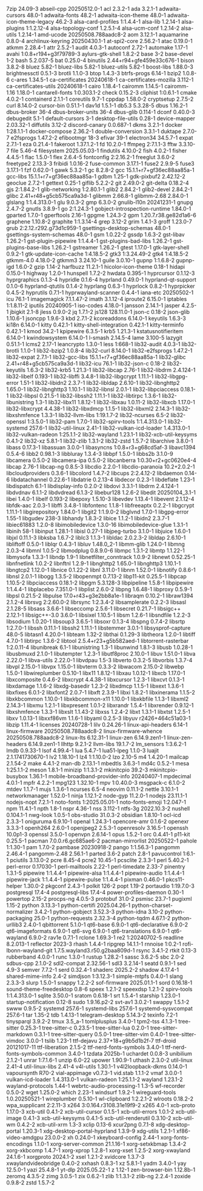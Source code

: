 7zip 24.09-3
abseil-cpp 20250512.0-1
acl 2.3.2-1
ada 3.2.1-1
adwaita-cursors 48.0-1
adwaita-fonts 48.2-1
adwaita-icon-theme 48.0-1
adwaita-icon-theme-legacy 46.2-3
alsa-card-profiles 1:1.4.4-1
alsa-lib 1.2.14-1
alsa-plugins 1:1.2.12-4
alsa-topology-conf 1.2.5.1-4
alsa-ucm-conf 1.2.14-2
alsa-utils 1.2.14-1
amd-ucode 20250508.788aadc8-2
aom 3.12.1-1
aquamarine 0.8.0-4
archlinux-keyring 20250430.1-1
at-spi2-core 2.56.2-1
atac 0.19.0-1
atkmm 2.28.4-1
attr 2.5.2-1
audit 4.0.3-1
autoconf 2.72-1
automake 1.17-1
avahi 1:0.8+r194+g3f79789-3
aylurs-gtk-shell 1.8.2-2
base 3-2
base-devel 1-2
bash 5.2.037-5
bat 0.25.0-4
binutils 2.44+r94+gfe459e33c676-1
bison 3.8.2-8
bluez 5.82-1
bluez-libs 5.82-1
bluez-utils 5.82-1
boost-libs 1.88.0-3
brightnessctl 0.5.1-3
brotli 1.1.0-3
btop 1.4.3-3
btrfs-progs 6.14-1
bzip2 1.0.8-6
c-ares 1.34.5-1
ca-certificates 20240618-1
ca-certificates-mozilla 3.112-1
ca-certificates-utils 20240618-1
cairo 1.18.4-1
cairomm 1.14.5-1
cairomm-1.16 1.18.0-1
cantarell-fonts 1:0.303.1-2
check 0.15.2-3
cliphist 1:0.6.1-1
cmake 4.0.2-1
containerd 2.1.1-1
coreutils 9.7-1
cppdap 1.58.0-2
cryptsetup 2.7.5-2
curl 8.14.0-2
cursor-bin 0.51.1-1
dav1d 1.5.1-1
db5.3 5.3.28-5
dbus 1.16.2-1
dbus-broker 36-4
dbus-broker-units 36-4
dbus-glib 0.114-1
dconf 0.40.0-3
debugedit 5.1-1
default-cursors 3-1
desktop-file-utils 0.28-1
device-mapper 2.03.32-1
diffutils 3.12-2
discord-canary 0.0.687-1
dkms 3.2.1-1
docker 1:28.1.1-1
docker-compose 2.36.2-1
double-conversion 3.3.1-1
duktape 2.7.0-7
e2fsprogs 1.47.2-2
efibootmgr 18-3
efivar 39-1
electron34 34.5.7-1
expat 2.7.1-1
eza 0.21.4-1
fakeroot 1.37.1.2-1
fd 10.2.0-1
ffmpeg 2:7.1.1-3
fftw 3.3.10-7
file 5.46-4
filesystem 2025.05.03-1
findutils 4.10.0-2
fish 4.0.2-1
fisher 4.4.5-1
flac 1.5.0-1
flex 2.6.4-5
fontconfig 2:2.16.2-1
freeglut 3.6.0-2
freetype2 2.13.3-3
fribidi 1.0.16-2
fuse-common 3.17.1-1
fuse2 2.9.9-5
fuse3 3.17.1-1
fzf 0.62.0-1
gawk 5.3.2-1
gc 8.2.8-2
gcc 15.1.1+r7+gf36ec88aa85a-1
gcc-libs 15.1.1+r7+gf36ec88aa85a-1
gdbm 1.25-1
gdk-pixbuf2 2.42.12-2
geoclue 2.7.2-1
gettext 0.25-1
giflib 5.2.2-2
git 2.49.0-2
git-delta 0.18.2-4
gjs 2:1.84.2-1
glib-networking 1:2.80.1-1
glib2 2.84.2-1
glib2-devel 2.84.2-1
glibc 2.41+r48+g5cb575ca9a3d-1
glibmm 2.66.8-1
glibmm-2.68 2.84.0-1
glslang 1:1.4.313.0-1
glu 9.0.3-2
gmp 6.3.0-2
gnulib-l10n 20241231-1
gnupg 2.4.7-2
gnutls 3.8.9-1
go 2:1.24.3-1
gobject-introspection-runtime 1.84.0-1
gparted 1.7.0-1
gperftools 2.16-1
gpgme 1.24.3-2
gpm 1.20.7.r38.ge82d1a6-6
graphene 1.10.8-2
graphite 1:1.3.14-4
grep 3.12-2
grim 1.4.1-3
groff 1.23.0-7
grub 2:2.12.r292.g73d1c959-1
gsettings-desktop-schemas 48.0-1
gsettings-system-schemas 48.0-1
gsm 1.0.22-2
gssdp 1.6.3-2
gst-libav 1.26.2-1
gst-plugin-pipewire 1:1.4.4-1
gst-plugins-bad-libs 1.26.2-1
gst-plugins-base-libs 1.26.2-1
gstreamer 1.26.2-1
gtest 1.17.0-1
gtk-layer-shell 0.9.2-1
gtk-update-icon-cache 1:4.18.5-2
gtk3 1:3.24.49-2
gtk4 1:4.18.5-2
gtkmm-4.0 4.18.0-2
gtkmm3 3.24.10-1
guile 3.0.10-1
gupnp 1:1.6.8-2
gupnp-igd 1.6.0-2
gzip 1.14-2
harfbuzz 11.2.1-1
hicolor-icon-theme 0.18-1
hidapi 0.15.0-1
highway 1.2.0-1
hunspell 1.7.2-2
hwdata 0.395-1
hyprcursor 0.1.12-3
hyprgraphics 0.1.3-4
hypridle 0.1.6-4
hyprland 0.49.0-1
hyprland-qt-support 0.1.0-6
hyprland-qtutils 0.1.4-2
hyprlang 0.6.3-1
hyprlock 0.8.2-1
hyprpicker 0.4.5-2
hyprutils 0.7.1-1
hyprwayland-scanner 0.4.4-1
iana-etc 20250502-1
icu 76.1-1
imagemagick 7.1.1.47-2
imath 3.1.12-4
iproute2 6.15.0-1
iptables 1:1.8.11-2
iputils 20240905-1
iso-codes 4.18.0-1
jansson 2.14.1-1
jasper 4.2.5-1
jbigkit 2.1-8
jless 0.9.0-2
jq 1.7.1-2
js128 128.11.0-1
json-c 0.18-2
json-glib 1.10.6-1
jsoncpp 1.9.6-3
kbd 2.7.1-2
kcoreaddons 6.14.0-1
keyutils 1.6.3-3
ki18n 6.14.0-1
kitty 0.42.1-1
kitty-shell-integration 0.42.1-1
kitty-terminfo 0.42.1-1
kmod 34.2-1
kpipewire 6.3.5-1
krb5 1.21.3-1
kstatusnotifieritem 6.14.0-1
kwindowsystem 6.14.0-1
l-smash 2.14.5-4
lame 3.100-5
lazygit 0.51.1-1
lcms2 2.17-1
leancrypto 1.3.0-1
less 1:668-1
lib32-audit 4.0.3-1
lib32-brotli 1.1.0-1
lib32-bzip2 1.0.8-4
lib32-curl 8.14.0-1
lib32-e2fsprogs 1.47.2-1
lib32-expat 2.7.1-1
lib32-gcc-libs 15.1.1+r7+gf36ec88aa85a-1
lib32-glibc 2.41+r48+g5cb575ca9a3d-1
lib32-icu 76.1-1
lib32-json-c 0.18-2
lib32-keyutils 1.6.3-2
lib32-krb5 1.21.3-1
lib32-libcap 2.76-1
lib32-libdrm 2.4.124-1
lib32-libelf 0.193-1
lib32-libffi 3.4.8-1
lib32-libgcrypt 1.11.1-1
lib32-libgpg-error 1.51-1
lib32-libidn2 2.3.7-1
lib32-libldap 2.6.10-1
lib32-libnghttp2 1.65.0-1
lib32-libnghttp3 1.10.1-1
lib32-libnsl 2.0.1-1
lib32-libpciaccess 0.18.1-1
lib32-libpsl 0.21.5-1
lib32-libssh2 1.11.1-1
lib32-libtirpc 1.3.6-1
lib32-libunistring 1.3-1
lib32-libx11 1.8.12-1
lib32-libxau 1.0.11-2
lib32-libxcb 1.17.0-1
lib32-libxcrypt 4.4.38-1
lib32-libxdmcp 1.1.5-1
lib32-libxml2 2.14.3-1
lib32-libxshmfence 1.3.3-1
lib32-llvm-libs 1:19.1.7-2
lib32-ncurses 6.5-2
lib32-openssl 1:3.5.0-1
lib32-pam 1.7.0-1
lib32-spirv-tools 1:1.4.313.0-1
lib32-systemd 257.6-1
lib32-util-linux 2.41-1
lib32-vulkan-icd-loader 1.4.313.0-1
lib32-vulkan-radeon 1:25.1.1-2
lib32-wayland 1.23.1-1
lib32-xcb-util-keysyms 0.4.1-2
lib32-xz 5.8.1-1
lib32-zlib 1.3.1-2
lib32-zstd 1.5.7-2
libarchive 3.8.0-1
libass 0.17.3-1
libassuan 3.0.0-1
libasyncns 1:0.8+r3+g68cd5af-3
libavc1394 0.5.4-6
libb2 0.98.1-3
libbluray 1.3.4-3
libbpf 1.5.0-1
libbs2b 3.1.0-9
libcamera 0.5.0-2
libcamera-ipa 0.5.0-2
libcanberra 1:0.30+r2+gc0620e4-4
libcap 2.76-1
libcap-ng 0.8.5-3
libcdio 2.2.0-1
libcdio-paranoia 10.2+2.0.2-1
libcloudproviders 0.3.6-1
libcolord 1.4.7-2
libcups 2:2.4.12-2
libdaemon 0.14-6
libdatachannel 0.22.6-1
libdatrie 0.2.13-4
libdecor 0.2.3-1
libdeflate 1.23-1
libdispatch 6.1-1
libdisplay-info 0.2.0-2
libdovi 3.3.1-1
libdrm 2.4.124-1
libdvdnav 6.1.1-2
libdvdread 6.1.3-2
libebur128 1.2.6-2
libedit 20250104_3.1-1
libei 1.4.0-1
libelf 0.193-2
libepoxy 1.5.10-3
libevdev 1.13.4-1
libevent 2.1.12-4
libfdk-aac 2.0.3-1
libffi 3.4.8-1
libfontenc 1.1.8-1
libfreeaptx 0.2.2-1
libgcrypt 1.11.1-1
libgirepository 1.84.0-1
libgit2 1:1.9.0-2
libglvnd 1.7.0-1
libgpg-error 1.55-1
libgudev 238-3
libhandy 1.8.3-2
libice 1.1.2-1
libidn2 2.3.7-1
libiec61883 1.2.0-8
libimobiledevice 1.3.0-16
libimobiledevice-glue 1.3.1-1
libinih 58-1
libinput 1.28.1-1
libisl 0.27-1
libjpeg-turbo 3.1.0-1
libjuice 1.6.0-1
libjxl 0.11.1-3
libksba 1.6.7-2
liblc3 1.1.3-1
libldac 2.0.2.3-2
libldap 2.6.10-1
libliftoff 0.5.0-1
liblqr 0.4.3-1
libluv 1.48.0_2-1
libmm-glib 1.24.0-1
libmng 2.0.3-4
libmnl 1.0.5-2
libmodplug 0.8.9.0-6
libmpc 1.3.1-2
libmtp 1.1.22-1
libmysofa 1.3.3-1
libndp 1.9-1
libnetfilter_conntrack 1.0.9-2
libnewt 0.52.25-1
libnfnetlink 1.0.2-2
libnftnl 1.2.9-1
libnghttp2 1.65.0-1
libnghttp3 1.10.1-1
libngtcp2 1.12.0-1
libnice 0.1.22-2
libnl 3.11.0-1
libnm 1.52.0-1
libnotify 0.8.6-1
libnsl 2.0.1-1
libogg 1.3.5-2
libopenmpt 0.7.13-2
libp11-kit 0.25.5-1
libpcap 1.10.5-2
libpciaccess 0.18.1-2
libpgm 5.3.128-3
libpipeline 1.5.8-1
libpipewire 1:1.4.4-1
libplacebo 7.351.0-1
libplist 2.6.0-2
libpng 1.6.48-1
libproxy 0.5.9-1
libpsl 0.21.5-2
libpulse 17.0+r43+g3e2bb8a1e-1
libraqm 0.10.2-1
libraw1394 2.1.2-4
librsvg 2:2.60.0-2
librsync 1:2.3.4-2
libsamplerate 0.2.2-3
libsasl 2.1.28-5
libsass 3.6.6-1
libseccomp 2.5.6-1
libsecret 0.21.7-1
libsigc++ 2.12.1-1
libsigc++-3.0 3.6.0-1
libsixel 1.10.5-1
libsm 1.2.6-1
libsndfile 1.2.2-3
libsodium 1.0.20-1
libsoup3 3.6.5-1
libsoxr 0.1.3-4
libspng 0.7.4-2
libsrtp 1:2.7.0-1
libssh 0.11.1-1
libssh2 1.11.1-1
libstemmer 3.0.1-1
libsysprof-capture 48.0-5
libtasn1 4.20.0-1
libteam 1.32-2
libthai 0.1.29-3
libtheora 1.2.0-1
libtiff 4.7.0-1
libtirpc 1.3.6-2
libtool 2.5.4+r23+g5b582aed-1
libtorrent-rasterbar 1:2.0.11-4
libunibreak 6.1-1
libunistring 1.3-1
libunwind 1.8.1-3
libusb 1.0.28-1
libusbmuxd 2.1.0-1
libutempter 1.2.3-1
libutf8proc 2.10.0-1
libuv 1.51.0-1
libva 2.22.0-1
libva-utils 2.22.0-1
libvdpau 1.5-3
libverto 0.3.2-5
libvorbis 1.3.7-4
libvpl 2.15.0-1
libvpx 1.15.0-1
libvterm 0.3.3-2
libwacom 2.15.0-2
libwebp 1.5.0-1
libwireplumber 0.5.10-1
libx11 1.8.12-1
libxau 1.0.12-1
libxcb 1.17.0-1
libxcomposite 0.4.6-2
libxcrypt 4.4.38-1
libxcursor 1.2.3-1
libxcvt 0.1.3-1
libxdamage 1.1.6-2
libxdg-basedir 1.2.3-2
libxdmcp 1.1.5-1
libxext 1.3.6-1
libxfixes 6.0.1-2
libxfont2 2.0.7-1
libxft 2.3.9-1
libxi 1.8.2-1
libxinerama 1.1.5-2
libxkbcommon 1.10.0-1
libxkbcommon-x11 1.10.0-1
libxkbfile 1.1.3-1
libxml2 2.14.3-1
libxmu 1.2.1-1
libxpresent 1.0.1-2
libxrandr 1.5.4-1
libxrender 0.9.12-1
libxshmfence 1.3.3-1
libxslt 1.1.43-2
libxss 1.2.4-2
libxt 1.3.1-1
libxtst 1.2.5-1
libxv 1.0.13-1
libxxf86vm 1.1.6-1
libyaml 0.2.5-3
libyuv r2426+464c51a03-1
libzip 1.11.4-1
licenses 20240728-1
lilv 0.24.26-1
linux-api-headers 6.14-1
linux-firmware 20250508.788aadc8-2
linux-firmware-whence 20250508.788aadc8-2
linux-lts 6.12.31-1
linux-zen 6.14.9.zen1-1
linux-zen-headers 6.14.9.zen1-1
llhttp 9.2.1-2
llvm-libs 19.1.7-2
lm_sensors 1:3.6.2-1
lmdb 0.9.33-1
lsof 4.99.4-1
lua 5.4.7-1
lua51-lpeg 1.1.0-3
luajit 2.1.1741730670-1
lv2 1.18.10-1
lz4 1:1.10.0-2
lzo 2.10-5
m4 1.4.20-1
mailcap 2.1.54-2
make 4.4.1-2
man-db 2.13.1-1
mbedtls 3.6.3-1
md4c 0.5.2-1
mesa 1:25.1.1-2
meson 1.8.1-1
minizip 1:1.3.1-2
mkinitcpio 39.2-3
mkinitcpio-busybox 1.36.1-1
mobile-broadband-provider-info 20240407-1
mpdecimal 4.0.1-1
mpfr 4.2.2-1
mpg123 1.32.10-1
mpv 1:0.40.0-3
msgpack-c 6.1.0-2
mtdev 1.1.7-1
mujs 1.3.6-1
ncurses 6.5-4
neovim 0.11.1-2
nettle 3.10.1-1
networkmanager 1.52.0-1
ninja 1.12.1-2
node-gyp 11.2.0-1
nodejs 23.11.1-1
nodejs-nopt 7.2.1-1
noto-fonts 1:2025.05.01-1
noto-fonts-emoji 1:2.047-1
npm 11.4.1-1
npth 1.8-1
nspr 4.36-1
nss 3.112-1
ntfs-3g 2022.10.3-2
nushell 0.104.1-1
nwg-look 1.0.5-1
obs-studio 31.0.3-2
obsidian 1.8.10-1
ocl-icd 2.3.3-1
oniguruma 6.9.10-1
openal 1.24.3-1
opencore-amr 0.1.6-2
openexr 3.3.3-1
openh264 2.6.0-1
openjpeg2 2.5.3-1
openresolv 3.16.5-1
openssh 10.0p1-3
openssl 3.5.0-1
openvpn 2.6.14-1
opus 1.5.2-1
orc 0.4.41-1
p11-kit 0.25.5-1
pacman 7.0.0.r6.gc685ae6-2
pacman-mirrorlist 20250522-1
pahole 1:1.30-1
pam 1.7.0-2
pambase 20230918-2
pango 1:1.56.3-1
pangomm 2.46.4-1
pangomm-2.48 2.56.1-1
parted 3.6-2
patch 2.8-1
pavucontrol 1:6.1-1
pciutils 3.13.0-2
pcre 8.45-4
pcre2 10.45-1
pcsclite 2.3.3-1
perl 5.40.2-1
perl-error 0.17030-1
perl-mailtools 2.22-1
perl-timedate 2.33-7
pinentry 1.3.1-5
pipewire 1:1.4.4-1
pipewire-alsa 1:1.4.4-1
pipewire-audio 1:1.4.4-1
pipewire-jack 1:1.4.4-1
pipewire-pulse 1:1.4.4-1
pixman 0.46.0-1
pkcs11-helper 1.30.0-2
pkgconf 2.4.3-1
polkit 126-2
popt 1.19-2
portaudio 1:19.7.0-3
postgresql 17.4-4
postgresql-libs 17.4-4
power-profiles-daemon 0.30-1
powertop 2.15-2
procps-ng 4.0.5-3
protobuf 31.0-2
psmisc 23.7-1
pugixml 1.15-2
python 3.13.3-1
python-certifi 2025.04.26-1
python-charset-normalizer 3.4.2-1
python-gobject 3.52.3-3
python-idna 3.10-2
python-packaging 25.0-1
python-requests 2.32.3-4
python-tqdm 4.67.1-2
python-urllib3 2.4.0-1
qbittorrent 5.1.0-1
qt6-base 6.9.0-1
qt6-declarative 6.9.0-2
qt6-imageformats 6.9.0-1
qt6-svg 6.9.0-1
qt6-translations 6.9.0-1
qt6-wayland 6.9.0-2
rav1e 0.7.1-1
rclone 1.69.3-1
re2 1:20240702-5
readline 8.2.013-1
reflector 2023-3
rhash 1.4.4-1
ripgrep 14.1.1-1
rnnoise 1:0.2-1
rofi-lbonn-wayland-git 1.7.5.wayland3.r50.g2baa809d-1
rsync 3.4.1-2
rtkit 0.13-3
rubberband 4.0.0-1
runc 1.3.0-1
rustup 1.28.2-1
sassc 3.6.2-5
sbc 2.0-2
sdbus-cpp 2.1.0-2
sdl2-compat 2.32.56-1
sdl3 3.2.14-1
seatd 0.9.1-1
sed 4.9-3
semver 7.7.2-1
serd 0.32.4-1
shaderc 2025.2-2
shadow 4.17.4-1
shared-mime-info 2.4-2
simdjson 1:3.12.3-1
simple-mtpfs 0.4.0-1
slang 2.3.3-3
slurp 1.5.0-1
snappy 1.2.2-2
sof-firmware 2025.01.1-1
sord 0.16.18-1
sound-theme-freedesktop 0.8-6
speex 1.2.1-2
speexdsp 1.2.1-2
spirv-tools 1:1.4.313.0-1
sqlite 3.50.0-1
sratom 0.6.18-1
srt 1.5.4-1
starship 1.23.0-1
startup-notification 0.12-8
sudo 1.9.16.p2-2
svt-av1 3.0.2-1
swappy 1.5.1-2
swww 0.9.5-2
systemd 257.6-1
systemd-libs 257.6-1
systemd-sysvcompat 257.6-1
tar 1.35-2
tdb 1.4.13-1
telegram-desktop 5.14.3-2
texinfo 7.2-1
tinysparql 3.9.2-2
tmux 3.5_a-1
tomlplusplus 3.4.0-1
tpm2-tss 4.1.3-1
tree-sitter 0.25.3-1
tree-sitter-c 0.23.5-1
tree-sitter-lua 0.2.0-1
tree-sitter-markdown 0.3.1-1
tree-sitter-query 0.5.0-1
tree-sitter-vim 0.4.0-1
tree-sitter-vimdoc 3.0.0-1
tslib 1.23-1
ttf-dejavu 2.37+18+g9b5d1b2f-7
ttf-droid 20121017-11
ttf-liberation 2.1.5-2
ttf-nerd-fonts-symbols 3.4.0-1
ttf-nerd-fonts-symbols-common 3.4.0-1
tzdata 2025b-1
uchardet 0.0.8-3
unibilium 2.1.2-1
unrar 1:7.1.6-1
unzip 6.0-22
upower 1.90.9-1
uthash 2.3.0-2
util-linux 2.41-4
util-linux-libs 2.41-4
v4l-utils 1.30.1-1
v4l2loopback-dkms 0.14.0-1
vapoursynth R70-2
vial-appimage v0.7.3-1
vid.stab 1.1.1-2
vmaf 3.0.0-1
vulkan-icd-loader 1.4.313.0-1
vulkan-radeon 1:25.1.1-2
wayland 1.23.1-2
wayland-protocols 1.44-1
webrtc-audio-processing-1 1.3-5
wf-recorder 0.5.0-2
wget 1.25.0-2
which 2.23-1
windsurf 1.9.2-1
wireguard-tools 1.0.20250521-1
wireplumber 0.5.10-1
wl-clipboard 1:2.2.1-2
wlroots 0.18.2-2
wpa_supplicant 2:2.11-3
x264 3:0.164.r3108.31e19f9-2
x265 4.0-1
xcb-proto 1.17.0-3
xcb-util 0.4.1-2
xcb-util-cursor 0.1.5-1
xcb-util-errors 1.0.1-2
xcb-util-image 0.4.1-3
xcb-util-keysyms 0.4.1-5
xcb-util-renderutil 0.3.10-2
xcb-util-wm 0.4.2-2
xcb-util-xrm 1.3-3
xclip 0.13-6
xcur2png 0.7.1-8
xdg-desktop-portal 1.20.3-1
xdg-desktop-portal-hyprland 1.3.9-9
xdg-utils 1.2.1-1
xf86-video-amdgpu 23.0.0-2
xh 0.24.0-1
xkeyboard-config 2.44-1
xorg-fonts-encodings 1.1.0-1
xorg-server-common 21.1.16-1
xorg-setxkbmap 1.3.4-2
xorg-xkbcomp 1.4.7-1
xorg-xprop 1.2.8-1
xorg-xset 1.2.5-2
xorg-xwayland 24.1.6-1
xorgproto 2024.1-2
xsel 1.2.1-2
xvidcore 1.3.7-3
xwaylandvideobridge 0.4.0-2
xxhash 0.8.3-1
xz 5.8.1-1
yadm 3.4.0-1
yay 12.5.0-1
yazi 25.4.8-1
yt-dlp 2025.05.22-1
z 1.12-1
zen-browser-bin 1.12.8b-1
zeromq 4.3.5-2
zimg 3.0.5-1
zix 0.6.2-1
zlib 1:1.3.1-2
zlib-ng 2.2.4-1
zoxide 0.9.8-2
zstd 1.5.7-2
